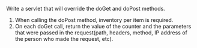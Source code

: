 Write a servlet that will override the doGet and doPost methods.
1. When calling the doPost method, inventory per item is required.
2. On each doGet call, return the value of the counter and the parameters 
that were passed in the request(path, headers, method, IP address of the person who made the request, etc).
